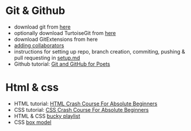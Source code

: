 # Git & Github

* download git from [here](https://git-scm.com/download/win)
* optionally download TurtoiseGit from [here](https://git-scm.com/download/win)
* download GitExtensions from here 
* [adding collaborators](https://stackoverflow.com/questions/7920320/adding-a-collaborator-to-my-free-github-account) 
* instructions for setting up repo, branch creation, commiting, pushing & pull requesting in [setup.md](https://github.com/Ranapop/web-course/blob/master/weeks/week-1/setup.md)
* Github tutorial: [Git and GitHub for Poets](https://www.youtube.com/playlist?list=PLRqwX-V7Uu6ZF9C0YMKuns9sLDzK6zoiV) 

# Html & css
* HTML tutorial: [HTML Crash Course For Absolute Beginners](https://www.youtube.com/watch?v=UB1O30fR-EE)
* CSS tutorial: [CSS Crash Course For Absolute Beginners](https://www.youtube.com/watch?v=yfoY53QXEnI)
* HTML & CSS [bucky playlist](https://www.youtube.com/watch?v=cqszz_OfAFQ&list=PLC1322B5A0180C946)
* CSS [box model](https://www.w3schools.com/css/css_boxmodel.asp)
